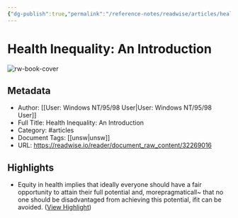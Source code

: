 ```yaml
---
{"dg-publish":true,"permalink":"/reference-notes/readwise/articles/health-inequality-an-introduction/"}
---
```


# Health Inequality: An Introduction

![rw-book-cover](https://readwise-assets.s3.amazonaws.com/static/images/article3.5c705a01b476.png)

## Metadata
- Author: [[User: Windows NT/95/98 User\|User: Windows NT/95/98 User]]
- Full Title: Health Inequality: An Introduction
- Category: #articles
- Document Tags: [[unsw\|unsw]] 
- URL: https://readwise.io/reader/document_raw_content/32269016

## Highlights
- Equity in health implies that ideally everyone should have a fair opportunity to attain their full potential and, morepragmaticall~ that no one should be disadvantaged from achieving this potential, ifit can be avoided. ([View Highlight](https://read.readwise.io/read/01gyha3qg0tj8b9kkn0663kj4q))
